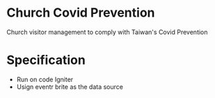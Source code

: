 # Church Covid Prevention
Church visitor management to comply with Taiwan's Covid Prevention 

# Specification
- Run on code Igniter
- Usign eventr brite as the data source
